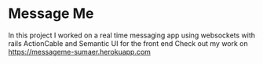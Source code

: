# Message Me 

In this project I worked on a real time messaging app using websockets with rails ActionCable and Semantic UI for the front end 
Check out my work on https://messageme-sumaer.herokuapp.com
